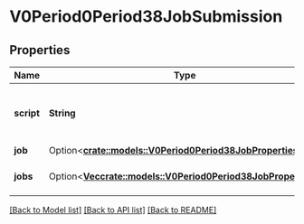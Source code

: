 # V0Period0Period38JobSubmission

## Properties

Name | Type | Description | Notes
------------ | ------------- | ------------- | -------------
**script** | **String** | Executable script (full contents) to run in batch step | 
**job** | Option<[**crate::models::V0Period0Period38JobProperties**](v0.0.38_job_properties.md)> |  | [optional]
**jobs** | Option<[**Vec<crate::models::V0Period0Period38JobProperties>**](v0.0.38_job_properties.md)> | Properties of an HetJob | [optional]

[[Back to Model list]](../README.md#documentation-for-models) [[Back to API list]](../README.md#documentation-for-api-endpoints) [[Back to README]](../README.md)


